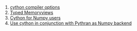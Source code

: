  1. [cython compiler options]
 2. [Typed Memoryviews]
 3. [Cython for Numpy users]
 4. [Use cython in conjunction with Pythran as Numpy backend]
 
[cython compiler options]: https://cython.readthedocs.io/en/latest/src/userguide/source_files_and_compilation.html#compiler-options
[Typed Memoryviews]: http://docs.cython.org/en/latest/src/userguide/memoryviews.html#memoryviews
[Cython for Numpy users]: http://docs.cython.org/en/latest/src/userguide/numpy_tutorial.html
[Use cython in conjunction with Pythran as Numpy backend]: http://docs.cython.org/en/latest/src/userguide/numpy_pythran.html#numpy-pythran

